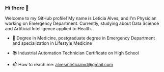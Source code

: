 ### Hi there 👋

Welcome to my GitHub profile! My name is Leticia Alves, and I'm Physician working on Emergency Department. Currently, studying about Data Science and Artificial Intelligence applied to Health.

* 🏥 Degree in Medicine, postgraduate degree in Emergency Department and specialization in Lifestyle Medicine
* 📚 Industrial Automation Technician Certificate on High School
 
* 📫 How to reach me: alvesmleticiamd@gmail.com
